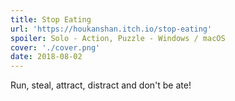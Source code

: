 ```yaml
---
title: Stop Eating
url: 'https://houkanshan.itch.io/stop-eating'
spoiler: Solo - Action, Puzzle - Windows / macOS
cover: './cover.png'
date: 2018-08-02
---
```


Run, steal, attract, distract and don't be ate!